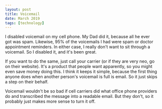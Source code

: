 ```yaml
---
layout: post
title: Voicemail
date: March 2019
tags: [technology]
---
```


I disabled voicemail on my cell phone. My Dad did it, because all he ever got was spam. Likewise, 95% of the voicemails I had were spam or doctor appointment reminders. In either case, I really don't want to sit through a voicemail. So I disabled it, and it's been great.

If you want to do the same, just call your carrier (or if they are very neo, go on their website). It's a product that people want apparently, so you might even save money doing this. I think it keeps it simple, because the first thing anyone does when another person's voicemail is full is email. So it just skips a step on their behalf.

Voicemail wouldn't be so bad if cell carriers did what office phone providers do and transcribed the message into a readable email. But they don't, so it probably just makes more sense to turn it off.
